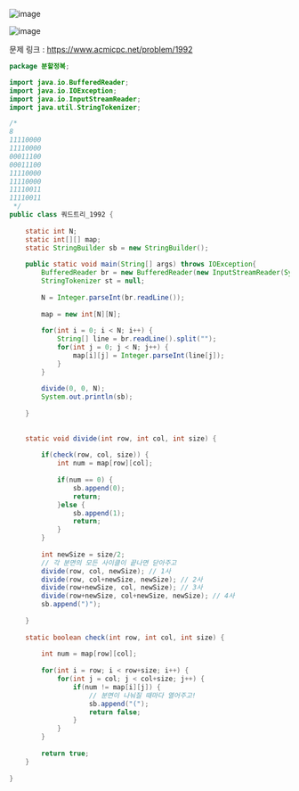 
![image](https://user-images.githubusercontent.com/74396651/169993104-54e9e40d-2159-4966-baa9-b62cd0b9cfbe.png)

![image](https://user-images.githubusercontent.com/74396651/169993204-c2e3bc91-8516-45d7-ab9a-2f193c4e7962.png)


문제 링크 : https://www.acmicpc.net/problem/1992

```java
package 분할정복;

import java.io.BufferedReader;
import java.io.IOException;
import java.io.InputStreamReader;
import java.util.StringTokenizer;

/*
8
11110000
11110000
00011100
00011100
11110000
11110000
11110011
11110011
 */
public class 쿼드트리_1992 {
	
	static int N;
	static int[][] map;
	static StringBuilder sb = new StringBuilder();
	
	public static void main(String[] args) throws IOException{
		BufferedReader br = new BufferedReader(new InputStreamReader(System.in));
		StringTokenizer st = null;
		
		N = Integer.parseInt(br.readLine());
		
		map = new int[N][N];
		
		for(int i = 0; i < N; i++) {
			String[] line = br.readLine().split("");
			for(int j = 0; j < N; j++) {
				map[i][j] = Integer.parseInt(line[j]);
			}
		}
		
		divide(0, 0, N);
		System.out.println(sb);
		
	}
	
	
	static void divide(int row, int col, int size) {
		
		if(check(row, col, size)) {
			int num = map[row][col];
			
			if(num == 0) {
				sb.append(0);
				return;
			}else {
				sb.append(1);
				return;
			}
		}
		
		int newSize = size/2;
		// 각 분면의 모든 사이클이 끝나면 닫아주고
		divide(row, col, newSize); // 1사
		divide(row, col+newSize, newSize); // 2사
		divide(row+newSize, col, newSize); // 3사
		divide(row+newSize, col+newSize, newSize); // 4사
		sb.append(")");
		
	}
	
	static boolean check(int row, int col, int size) {
		
		int num = map[row][col];
		
		for(int i = row; i < row+size; i++) {
			for(int j = col; j < col+size; j++) {
				if(num != map[i][j]) {
					// 분면이 나눠질 때마다 열어주고!
					sb.append("(");
					return false;
				}
			}
		}
		
		return true;
	}
	
}

```
